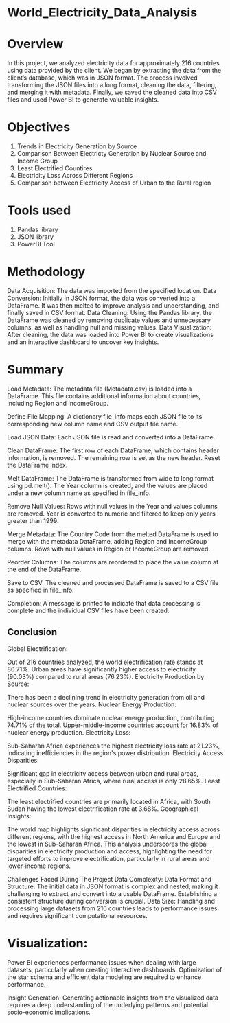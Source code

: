 # World_Electricity_Data_Analysis

# Overview
In this project, we analyzed electricity data for approximately 216 countries using data provided by the client. We began by extracting the data from the client’s database, which was in JSON format. The process involved transforming the JSON files into a long format, cleaning the data, filtering, and merging it with metadata. Finally, we saved the cleaned data into CSV files and used Power BI to generate valuable insights.

# Objectives
1) Trends in Electricity Generation by Source
2) Comparison Between Electricty Generation by Nuclear Source and Income Group
3) Least Electrified Countires
4) Electricity Loss Across Different Regions
5) Comparison between Electricity Access of Urban to the Rural region
   
# Tools used
1) Pandas library
2) JSON library
3) PowerBI Tool
# Methodology
Data Acquisition: The data was imported from the specified location.
Data Conversion: Initially in JSON format, the data was converted into a DataFrame. It was then melted to improve analysis and understanding, and finally saved in CSV format.
Data Cleaning: Using the Pandas library, the DataFrame was cleaned by removing duplicate values and unnecessary columns, as well as handling null and missing values.
Data Visualization: After cleaning, the data was loaded into Power BI to create visualizations and an interactive dashboard to uncover key insights.

# Summary
Load Metadata: The metadata file (Metadata.csv) is loaded into a DataFrame. This file contains additional information about countries, including Region and IncomeGroup.

Define File Mapping: A dictionary file_info maps each JSON file to its corresponding new column name and CSV output file name.

Load JSON Data: Each JSON file is read and converted into a DataFrame.

Clean DataFrame: The first row of each DataFrame, which contains header information, is removed. The remaining row is set as the new header. Reset the DataFrame index.

Melt DataFrame: The DataFrame is transformed from wide to long format using pd.melt(). The Year column is created, and the values are placed under a new column name as specified in file_info.

Remove Null Values: Rows with null values in the Year and values columns are removed. Year is converted to numeric and filtered to keep only years greater than 1999.

Merge Metadata: The Country Code from the melted DataFrame is used to merge with the metadata DataFrame, adding Region and IncomeGroup columns. Rows with null values in Region or IncomeGroup are removed.

Reorder Columns: The columns are reordered to place the value column at the end of the DataFrame.

Save to CSV: The cleaned and processed DataFrame is saved to a CSV file as specified in file_info.

Completion: A message is printed to indicate that data processing is complete and the individual CSV files have been created.

## Conclusion
Global Electrification:

Out of 216 countries analyzed, the world electrification rate stands at 80.71%.
Urban areas have significantly higher access to electricity (90.03%) compared to rural areas (76.23%).
Electricity Production by Source:

There has been a declining trend in electricity generation from oil and nuclear sources over the years.
Nuclear Energy Production:

High-income countries dominate nuclear energy production, contributing 74.71% of the total.
Upper-middle-income countries account for 16.83% of nuclear energy production.
Electricity Loss:

Sub-Saharan Africa experiences the highest electricity loss rate at 21.23%, indicating inefficiencies in the region's power distribution.
Electricity Access Disparities:

Significant gap in electricity access between urban and rural areas, especially in Sub-Saharan Africa, where rural access is only 28.65%.
Least Electrified Countries:

The least electrified countries are primarily located in Africa, with South Sudan having the lowest electrification rate at 3.68%.
Geographical Insights:

The world map highlights significant disparities in electricity access across different regions, with the highest access in North America and Europe and the lowest in Sub-Saharan Africa.
This analysis underscores the global disparities in electricity production and access, highlighting the need for targeted efforts to improve electrification, particularly in rural areas and lower-income regions.

Challenges Faced During The Project
Data Complexity:
Data Format and Structure: The initial data in JSON format is complex and nested, making it challenging to extract and convert into a usable DataFrame. Establishing a consistent structure during conversion is crucial.
Data Size: Handling and processing large datasets from 216 countries leads to performance issues and requires significant computational resources.

# Visualization:

Power BI experiences performance issues when dealing with large datasets, particularly when creating interactive dashboards. Optimization of the star schema and efficient data modeling are required to enhance performance.

Insight Generation: Generating actionable insights from the visualized data requires a deep understanding of the underlying patterns and potential socio-economic implications.
